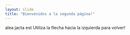 ```yaml
---
layout: slide
title: "Bienvenidos a la segunda página!"
---
```

alea jacta est
Utiliza la flecha hacia la izquierda para volver!
